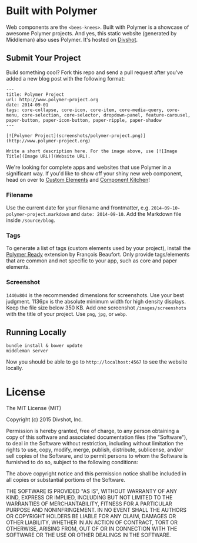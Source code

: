 # Built with Polymer

Web components are the `<bees-knees>`. Built with Polymer is a showcase of awesome Polymer projects. And yes, this static website (generated by Middleman) also uses Polymer. It's hosted on [Divshot](https://divshot.com).

## Submit Your Project

Build something cool? Fork this repo and send a pull request after you've added a new blog post with the following format:

```
---
title: Polymer Project
url: http://www.polymer-project.org
date: 2014-09-01
tags: core-collapse, core-icon, core-item, core-media-query, core-menu, core-selection, core-selector, dropdown-panel, feature-carousel, paper-button, paper-icon-button, paper-ripple, paper-shadow
---

[![Polymer Project](screenshots/polymer-project.png)](http://www.polymer-project.org)

Write a short description here. For the image above, use [![Image Title](Image URL)](Website URL).
```

We're looking for complete apps and websites that use Polymer in a significant way. If you'd like to show off your shiny new web component, head on over to [Custom Elements](http://customelements.io/) and [Component Kitchen](http://component.kitchen/)!

### Filename

Use the current date for your filename and frontmatter, e.g. `2014-09-10-polymer-project.markdown` and `date: 2014-09-10`. Add the Markdown file inside `/source/blog`.

### Tags

To generate a list of tags (custom elements used by your project), install the [Polymer Ready](https://chrome.google.com/webstore/detail/aaifiopbmiecbpladpjaoemohhfjcbdk/) extension by François Beaufort. Only provide tags/elements that are common and not specific to your app, such as core and paper elements.

### Screenshot

`1440x804` is the recommended dimensions for screenshots. Use your best judgment. 1136px is the absolute minimum width for high density displays. Keep the file size below 350 KB. Add one screenshot `/images/screenshots` with the title of your project. Use `png`, `jpg`, or `webp`.

## Running Locally

```
bundle install & bower update
middleman server
```

Now you should be able to go to `http://localhost:4567` to see the website locally.

# License

The MIT License (MIT)

Copyright (c) 2015 Divshot, Inc.

Permission is hereby granted, free of charge, to any person obtaining a copy
of this software and associated documentation files (the "Software"), to deal
in the Software without restriction, including without limitation the rights
to use, copy, modify, merge, publish, distribute, sublicense, and/or sell
copies of the Software, and to permit persons to whom the Software is
furnished to do so, subject to the following conditions:

The above copyright notice and this permission notice shall be included in
all copies or substantial portions of the Software.

THE SOFTWARE IS PROVIDED "AS IS", WITHOUT WARRANTY OF ANY KIND, EXPRESS OR
IMPLIED, INCLUDING BUT NOT LIMITED TO THE WARRANTIES OF MERCHANTABILITY,
FITNESS FOR A PARTICULAR PURPOSE AND NONINFRINGEMENT. IN NO EVENT SHALL THE
AUTHORS OR COPYRIGHT HOLDERS BE LIABLE FOR ANY CLAIM, DAMAGES OR OTHER
LIABILITY, WHETHER IN AN ACTION OF CONTRACT, TORT OR OTHERWISE, ARISING FROM,
OUT OF OR IN CONNECTION WITH THE SOFTWARE OR THE USE OR OTHER DEALINGS IN
THE SOFTWARE.

